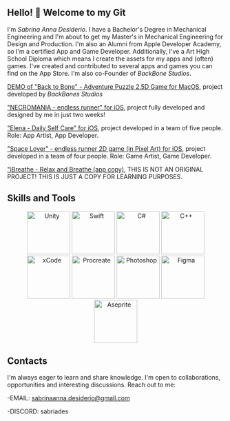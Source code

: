 ## Hello! 👋 Welcome to my Git

I'm *Sabrina Anna Desiderio*. I have a Bachelor's Degree in Mechanical Engineering and I'm about to get my Master's in Mechanical Engineering for Design and Production. I'm also an Alumni from Apple Developer Academy, so I'm a certified App and Game Developer. Additionally, I've a Art High School Diploma which means I create the assets for my apps and (often) games. I've created and contributed to several apps and games you can find on the App Store. I'm also co-Founder of *BackBone Studios*. 

[DEMO of "Back to Bone" - Adventure Puzzle 2.5D Game for MacOS](https://apps.apple.com/it/app/back-to-bones/id6504024948?l=en-GB&mt=12), project developed by *BackBones Studios* 

["NECROMANIA - endless runner" for iOS](https://apps.apple.com/it/app/necromania-endless-runner/id6504692807?l=en-GB), project fully developed and designed by me in just two weeks!

["Elena - Daily Self Care" for iOS](https://apps.apple.com/it/app/elena-daily-self-care/id6478217697?l=en-GB), project developed in a team of five people. Role: App Artist, App Developer.

["Space Lover" - endless runner 2D game (in Pixel Art) for iOS](https://apps.apple.com/it/app/space-lover/id6502843568), project developed in a team of four people. Role: Game Artist, Game Developer.

["iBreathe - Relax and Breathe (app copy)](https://github.com/sabriades/iBreatheRepo), THIS IS NOT AN ORIGINAL PROJECT! THIS IS JUST A COPY FOR LEARNING PURPOSES.  

## Skills and Tools
<p align="center">
  <img src="https://camo.githubusercontent.com/eedc1f5a7b225e138e6e69ac3f0237febaa1bff4aad60cac9f24fb27e52db1c9/68747470733a2f2f63646e2e6a7364656c6976722e6e65742f67682f64657669636f6e732f64657669636f6e2f69636f6e732f756e6974792f756e6974792d6f726967696e616c2e737667" alt="Unity" width="100" height="100" />
  <img src="https://camo.githubusercontent.com/23fc1746b8dba2144db2e75a88521270e7f317a6ac8bdcef22be666c7577df72/68747470733a2f2f63646e2e6a7364656c6976722e6e65742f67682f64657669636f6e732f64657669636f6e2f69636f6e732f73776966742f73776966742d6f726967696e616c2e737667" alt="Swift" height="100" width="100" />
  <img src="https://camo.githubusercontent.com/2c29ff7ea413e3999d1959480f5aa128bb5c0769ac41bb95ac15ef66196d1a38/68747470733a2f2f63646e2e6a7364656c6976722e6e65742f67682f64657669636f6e732f64657669636f6e2f69636f6e732f6373686172702f6373686172702d6f726967696e616c2e737667" alt="C#" height="100" width="100" />
<img src="https://camo.githubusercontent.com/67af3f7e88aa4d5c4d525689311143b62f0750eaff5832a9505df20312e8eed6/68747470733a2f2f63646e2e6a7364656c6976722e6e65742f67682f64657669636f6e732f64657669636f6e2f69636f6e732f63706c7573706c75732f63706c7573706c75732d6f726967696e616c2e737667" alt="C++" height="100" width="100" />
  <img src="https://camo.githubusercontent.com/661dca6d7c2385beb53e6ca99e8cf3448814b4dfa42e457569ea58557e4373ab/68747470733a2f2f63646e2e6a7364656c6976722e6e65742f67682f64657669636f6e732f64657669636f6e2f69636f6e732f78636f64652f78636f64652d6f726967696e616c2e737667" alt="xCode" height="100" width="100" />
   <img src="https://upload.wikimedia.org/wikipedia/commons/d/de/Procreate-icon.png" alt="Procreate" height="100" width="100" />
  <img src="https://upload.wikimedia.org/wikipedia/commons/a/af/Adobe_Photoshop_CC_icon.svg" alt="Photoshop" height="100" width="100" />
   <img src="https://camo.githubusercontent.com/5d2763daad218aa28dcf17e32e9d1a95a8af786e07c5e23bd2db416896b0c226/68747470733a2f2f63646e2d696d616765732d312e6d656469756d2e636f6d2f6d61782f313630302f312a365867664443566e3831415958363858766432492d674032782e706e67" alt="Figma" height="100" width="100" />
  <img src="https://upload.wikimedia.org/wikipedia/commons/thumb/6/69/Logo_Aseprite.svg/1920px-Logo_Aseprite.svg.png" alt="Aseprite" height="100" width="100" />
</p>

## Contacts

I'm always eager to learn and share knowledge. I'm open to collaborations, opportunities and interesting discussions. 
Reach out to me: 

-EMAIL: sabrinaanna.desiderio@gmail.com

-DISCORD: sabriades








<!--
**sabriades/sabriades** is a ✨ _special_ ✨ repository because its `README.md` (this file) appears on your GitHub profile.

Here are some ideas to get you started:

- 🔭 I’m currently working on ...
- 🌱 I’m currently learning ...
- 👯 I’m looking to collaborate on ...
- 🤔 I’m looking for help with ...
- 💬 Ask me about ...
- 📫 How to reach me: ...
- 😄 Pronouns: ...
- ⚡ Fun fact: ...
-->
